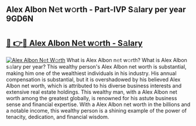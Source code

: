 ## Alex Albon N𝚎t w𝚘rth - Part-lVP S𝚊lary per year 9GD6N

# <h2><a href="http://gc46zgz.nevu.top/?p=Alex+Albon">🔗 👉🔴 Alex Albon N𝚎t w𝚘rth - S𝚊lary</a></h2>

[![Alex Albon N𝚎t W𝚘rth](https://i.imgur.com/Oavwk0R.jpeg)](http://gc46zgz.nevu.top/?p=Alex+Albon)
What is Alex Albon n𝚎t w𝚘rth? What is Alex Albon s𝚊lary per year?
This wealthy person's Alex Albon net worth is substantial, making him one of the wealthiest individuals in his industry. His annual compensation is substantial, but it is overshadowed by his believed Alex Albon net worth, which is attributed to his diverse business interests and extensive real estate holdings. This wealthy man, with a Alex Albon net worth among the greatest globally, is renowned for his astute business sense and financial expertise. With a Alex Albon net worth in the billions and a notable income, this wealthy person is a shining example of the power of tenacity, dedication, and financial wisdom.
